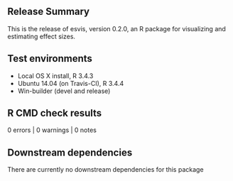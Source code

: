 ## Release Summary

This is the release of esvis, version 0.2.0, an R package for visualizing and estimating effect sizes.

## Test environments
* Local OS X install, R 3.4.3
* Ubuntu 14.04 (on Travis-CI), R 3.4.4
* Win-builder (devel and release)

## R CMD check results

0 errors | 0 warnings | 0 notes

## Downstream dependencies

There are currently no downstream dependencies for this package